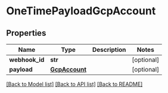 # OneTimePayloadGcpAccount

## Properties
Name | Type | Description | Notes
------------ | ------------- | ------------- | -------------
**webhook_id** | **str** |  | [optional] 
**payload** | [**GcpAccount**](GcpAccount.md) |  | [optional] 

[[Back to Model list]](../README.md#documentation-for-models) [[Back to API list]](../README.md#documentation-for-api-endpoints) [[Back to README]](../README.md)

